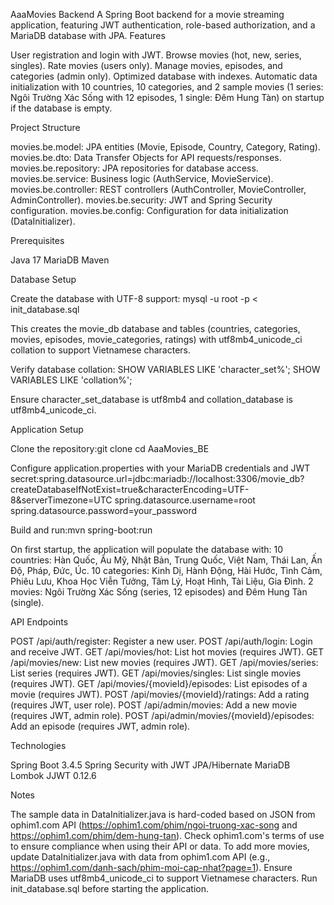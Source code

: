 AaaMovies Backend
A Spring Boot backend for a movie streaming application, featuring JWT authentication, role-based authorization, and a MariaDB database with JPA.
Features

User registration and login with JWT.
Browse movies (hot, new, series, singles).
Rate movies (users only).
Manage movies, episodes, and categories (admin only).
Optimized database with indexes.
Automatic data initialization with 10 countries, 10 categories, and 2 sample movies (1 series: Ngôi Trường Xác Sống with 12 episodes, 1 single: Đêm Hung Tàn) on startup if the database is empty.

Project Structure

movies.be.model: JPA entities (Movie, Episode, Country, Category, Rating).
movies.be.dto: Data Transfer Objects for API requests/responses.
movies.be.repository: JPA repositories for database access.
movies.be.service: Business logic (AuthService, MovieService).
movies.be.controller: REST controllers (AuthController, MovieController, AdminController).
movies.be.security: JWT and Spring Security configuration.
movies.be.config: Configuration for data initialization (DataInitializer).

Prerequisites

Java 17
MariaDB
Maven

Database Setup

Create the database with UTF-8 support:
mysql -u root -p < init_database.sql

This creates the movie_db database and tables (countries, categories, movies, episodes, movie_categories, ratings) with utf8mb4_unicode_ci collation to support Vietnamese characters.

Verify database collation:
SHOW VARIABLES LIKE 'character_set%';
SHOW VARIABLES LIKE 'collation%';

Ensure character_set_database is utf8mb4 and collation_database is utf8mb4_unicode_ci.


Application Setup

Clone the repository:git clone <repository-url>
cd AaaMovies_BE


Configure application.properties with your MariaDB credentials and JWT secret:spring.datasource.url=jdbc:mariadb://localhost:3306/movie_db?createDatabaseIfNotExist=true&characterEncoding=UTF-8&serverTimezone=UTC
spring.datasource.username=root
spring.datasource.password=your_password


Build and run:mvn spring-boot:run


On first startup, the application will populate the database with:
10 countries: Hàn Quốc, Âu Mỹ, Nhật Bản, Trung Quốc, Việt Nam, Thái Lan, Ấn Độ, Pháp, Đức, Úc.
10 categories: Kinh Dị, Hành Động, Hài Hước, Tình Cảm, Phiêu Lưu, Khoa Học Viễn Tưởng, Tâm Lý, Hoạt Hình, Tài Liệu, Gia Đình.
2 movies: Ngôi Trường Xác Sống (series, 12 episodes) and Đêm Hung Tàn (single).



API Endpoints

POST /api/auth/register: Register a new user.
POST /api/auth/login: Login and receive JWT.
GET /api/movies/hot: List hot movies (requires JWT).
GET /api/movies/new: List new movies (requires JWT).
GET /api/movies/series: List series (requires JWT).
GET /api/movies/singles: List single movies (requires JWT).
GET /api/movies/{movieId}/episodes: List episodes of a movie (requires JWT).
POST /api/movies/{movieId}/ratings: Add a rating (requires JWT, user role).
POST /api/admin/movies: Add a new movie (requires JWT, admin role).
POST /api/admin/movies/{movieId}/episodes: Add an episode (requires JWT, admin role).

Technologies

Spring Boot 3.4.5
Spring Security with JWT
JPA/Hibernate
MariaDB
Lombok
JJWT 0.12.6

Notes

The sample data in DataInitializer.java is hard-coded based on JSON from ophim1.com API (https://ophim1.com/phim/ngoi-truong-xac-song and https://ophim1.com/phim/dem-hung-tan).
Check ophim1.com's terms of use to ensure compliance when using their API or data.
To add more movies, update DataInitializer.java with data from ophim1.com API (e.g., https://ophim1.com/danh-sach/phim-moi-cap-nhat?page=1).
Ensure MariaDB uses utf8mb4_unicode_ci to support Vietnamese characters. Run init_database.sql before starting the application.

